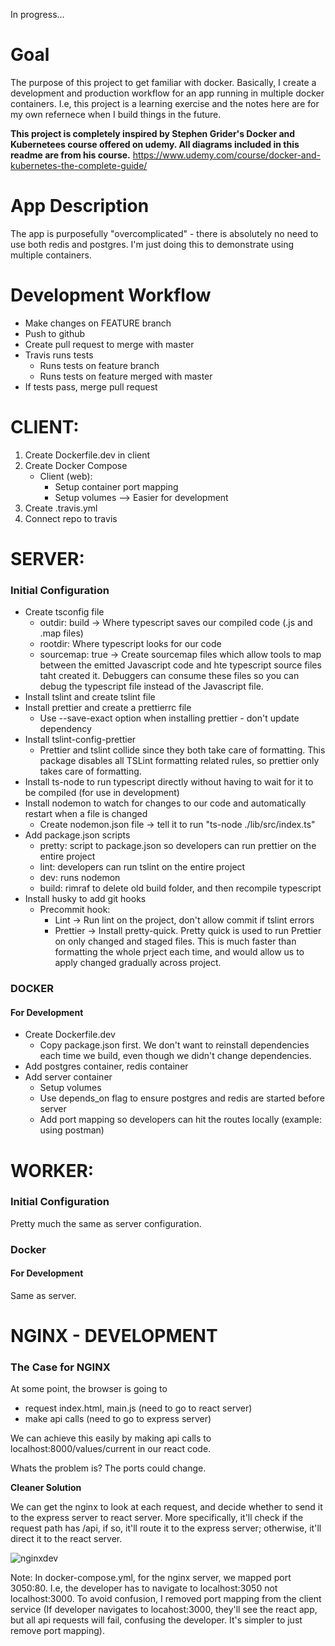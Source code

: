 In progress...

# Goal

The purpose of this project to get familiar with docker. Basically, I create a development and
production workflow for an app running in multiple docker containers. I.e, this project is a learning
exercise and the notes here are for my own refernece when I build things in the future.

**This project is completely inspired by Stephen Grider's Docker and Kubernetees course offered on udemy. All diagrams
included in this readme are from his course.**
https://www.udemy.com/course/docker-and-kubernetes-the-complete-guide/

# App Description

The app is purposefully "overcomplicated" - there is absolutely no need to use both redis and postgres. I'm just doing this
to demonstrate using multiple containers.

# Development Workflow

- Make changes on FEATURE branch
- Push to github
- Create pull request to merge with master
- Travis runs tests
  - Runs tests on feature branch
  - Runs tests on feature merged with master
- If tests pass, merge pull request

# CLIENT:

1. Create Dockerfile.dev in client
2. Create Docker Compose
   - Client (web):
     - Setup container port mapping
     - Setup volumes --> Easier for development
3. Create .travis.yml
4. Connect repo to travis

# SERVER:

### Initial Configuration

- Create tsconfig file
  - outdir: build -> Where typescript saves our compiled code (.js and .map files)
  - rootdir: Where typescript looks for our code
  - sourcemap: true -> Create sourcemap files which allow tools to map between the emitted Javascript code and hte typescript source files taht created it. Debuggers can consume these files so you can debug the typescript file instead of the Javascript file.
- Install tslint and create tslint file
- Install prettier and create a prettierrc file
  - Use --save-exact option when installing prettier - don't update dependency
- Install tslint-config-prettier
  - Prettier and tslint collide since they both take care of formatting. This package disables all TSLint formatting related rules, so prettier only takes care of formatting.
- Install ts-node to run typescript directly without having to wait for it to be compiled (for use in development)
- Install nodemon to watch for changes to our code and automatically restart when a file is changed
  - Create nodemon.json file -> tell it to run "ts-node ./lib/src/index.ts"
- Add package.json scripts
  - pretty: script to package.json so developers can run prettier on the entire project
  - lint: developers can run tslint on the entire project
  - dev: runs nodemon
  - build: rimraf to delete old build folder, and then recompile typescript
- Install husky to add git hooks
  - Precommit hook:
    - Lint -> Run lint on the project, don't allow commit if tslint errors
    - Prettier -> Install pretty-quick. Pretty quick is used to run Prettier on only changed and staged files. This is much faster than formatting the whole prject each time, and would allow us to apply changed gradually across project.

### DOCKER

#### For Development

- Create Dockerfile.dev
  - Copy package.json first. We don't want to reinstall dependencies each time we build, even though we didn't change dependencies.
- Add postgres container, redis container
- Add server container
  - Setup volumes
  - Use depends_on flag to ensure postgres and redis are started before server
  - Add port mapping so developers can hit the routes locally (example: using postman)

# WORKER:

### Initial Configuration

Pretty much the same as server configuration.

### Docker

#### For Development

Same as server.

# NGINX - DEVELOPMENT

### The Case for NGINX

At some point, the browser is going to

- request index.html, main.js (need to go to react server)
- make api calls (need to go to express server)

We can achieve this easily by making api calls to localhost:8000/values/current in our react code.

Whats the problem is? The ports could change.

**Cleaner Solution**

We can get the nginx to look at each request, and decide whether to send it to the
express server to react server. More specifically, it'll check if the request path has /api, if so,
it'll route it to the express server; otherwise, it'll direct it to the react server.

![nginxdev](https://i.imgur.com/5PS5nY1.png)

Note: In docker-compose.yml, for the nginx server, we mapped port 3050:80. I.e, the developer has to
navigate to localhost:3050 not localhost:3000. To avoid confusion, I removed port mapping from the client
service (If developer navigates to locahost:3000, they'll see the react app, but all api requests will fail,
confusing the developer. It's simpler to just remove port mapping).
